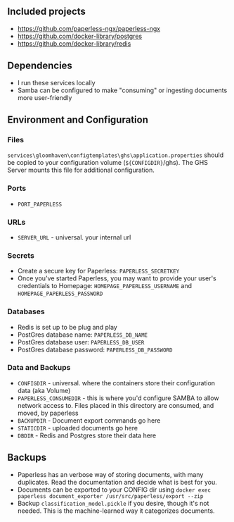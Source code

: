 ## Included projects

- https://github.com/paperless-ngx/paperless-ngx
- https://github.com/docker-library/postgres
- https://github.com/docker-library/redis

## Dependencies

- I run these services locally
- Samba can be configured to make "consuming" or ingesting documents more user-friendly


## Environment and Configuration

### Files
`services\gloomhaven\configtemplates\ghs\application.properties` should be copied to your configuration volume (`${CONFIGDIR}`/ghs). The GHS Server mounts this file for additional configuration.

### Ports

- `PORT_PAPERLESS`

### URLs
- `SERVER_URL` - universal. your internal url

### Secrets
- Create a secure key for Paperless: `PAPERLESS_SECRETKEY`
- Once you've started Paperless, you may want to provide your user's credentials to Homepage: `HOMEPAGE_PAPERLESS_USERNAME` and `HOMEPAGE_PAPERLESS_PASSWORD`

### Databases
- Redis is set up to be plug and play
- PostGres database name: `PAPERLESS_DB_NAME`
- PostGres database user: `PAPERLESS_DB_USER`
- PostGres database password: `PAPERLESS_DB_PASSWORD`

### Data and Backups
- `CONFIGDIR` - universal. where the containers store their configuration data (aka Volume)
- `PAPERLESS_CONSUMEDIR` - this is where you'd configure SAMBA to allow network access to. Files placed in this directory are consumed, and moved, by paperless
- `BACKUPDIR` - Document export commands go here
- `STATICDIR` - uploaded documents go here
- `DBDIR` - Redis and Postgres store their data here


## Backups
- Paperless has an verbose way of storing documents, with many duplicates. Read the documentation and decide what is best for you.
- Documents can be exported to your CONFIG dir using `docker exec paperless document_exporter /usr/src/paperless/export --zip`
- Backup `classification_model.pickle` if you desire, though it's not needed. This is the machine-learned way it categorizes documents.
